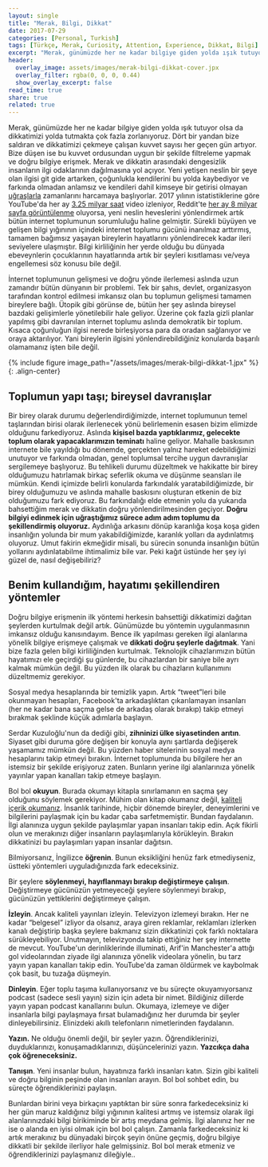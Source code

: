 ```yaml
---
layout: single
title: "Merak, Bilgi, Dikkat"
date: 2017-07-29
categories: [Personal, Turkish]
tags: [Türkçe, Merak, Curiosity, Attention, Experience, Dikkat, Bilgi]
excerpt: "Merak, günümüzde her ne kadar bilgiye giden yolda ışık tutuyor olsa da dikkatimizi yolda tutmakta çok fazla zorlanıyoruz. Dört bir yandan bize saldıran ve dikkatimizi çekmeye çalışan kuvvet sayısı her geçen gün artıyor."
header:
  overlay_image: assets/images/merak-bilgi-dikkat-cover.jpx
  overlay_filter: rgba(0, 0, 0, 0.44)
  show_overlay_excerpt: false
read_time: true
share: true
related: true
---
```


Merak, günümüzde her ne kadar bilgiye giden yolda ışık tutuyor olsa da dikkatimizi yolda tutmakta çok fazla zorlanıyoruz. Dört bir yandan bize saldıran ve dikkatimizi çekmeye çalışan kuvvet sayısı her geçen gün artıyor. Bize düşen ise bu kuvvet ordusundan uygun bir şekilde filtreleme yapmak ve doğru bilgiye erişmek. Merak ve dikkatin arasındaki dengesizlik insanların ilgi odaklarının dağılmasına yol açıyor. Yeni yetişen neslin bir şeye olan ilgisi git gide artarken, çoğunlukla kendilerini bu yolda kaybediyor ve farkında olmadan anlamsız ve kendileri dahil kimseye bir getirisi olmayan [uğraşlarla](https://www.youtube.com/watch?v=xX1KxzSDfiw) zamanlarını harcamaya başlıyorlar. 2017 yılının istatistiklerine göre YouTube'da her ay [3.25 milyar saat](https://fortunelords.com/youtube-statistics/) video izleniyor, Reddit'te [her ay 8 milyar sayfa görüntülenme](http://expandedramblings.com/index.php/reddit-stats/) oluyorsa, yeni neslin heveslerini yönlendirmek artık bütün internet toplumunun sorumluluğu haline gelmiştir. Sürekli büyüyen ve gelişen bilgi yığınının içindeki internet toplumu gücünü inanılmaz arttırmış, tamamen bağımsız yaşayan bireylerin hayatlarını yönlendirecek kadar ileri seviyelere ulaşmıştır. Bilgi kirliliğinin her yerde olduğu bu dünyada ebeveynlerin çocuklarının hayatlarında artık bir şeyleri kısıtlaması ve/veya engellemesi söz konusu bile değil.

İnternet toplumunun gelişmesi ve doğru yönde ilerlemesi aslında uzun zamandır bütün dünyanın bir problemi. Tek bir şahıs, devlet, organizasyon tarafından kontrol edilmesi imkansız olan bu toplumun gelişmesi tamamen bireylere bağlı. Ütopik gibi görünse de, bütün her şey aslında bireysel bazdaki gelişimlerle yönetilebilir hale geliyor. Üzerine çok fazla gizli planlar yapılmış gibi davranılan internet toplumu aslında demokratik bir toplum. Kısaca çoğunluğun ilgisi nerede birleşiyorsa para da oradan sağlanıyor ve oraya aktarılıyor. Yani bireylerin ilgisini yönlendirebildiğiniz konularda başarılı olamamanız işten bile değil.

{% include figure image_path="/assets/images/merak-bilgi-dikkat-1.jpx" %}{: .align-center}

## Toplumun yapı taşı; bireysel davranışlar

Bir birey olarak durumu değerlendirdiğimizde, internet toplumunun temel taşlarından birisi olarak ilerlenecek yönü belirlemenin esasen bizim elimizde olduğunu farkediyoruz. Aslında **kişisel bazda yaptıklarımız, gelecekte toplum olarak yapacaklarımızın teminatı** haline geliyor. Mahalle baskısının internete bile yayıldığı bu dönemde, gerçekten yalnız hareket edebildiğimizi unutuyor ve farkında olmadan, genel toplumsal tercihe uygun davranışlar sergilemeye başlıyoruz. Bu tehlikeli durumu düzeltmek ve hakikatte bir birey olduğumuzu hatırlamak birkaç seferlik okuma ve düşünme seansları ile mümkün. Kendi içimizde belirli konularda farkındalık yaratabildiğimizde, bir birey olduğumuzu ve aslında mahalle baskısını oluşturan etkenin de biz olduğumuzu fark ediyoruz. Bu farkındalığı elde etmenin yolu da yukarıda bahsettiğim merak ve dikkatin doğru yönlendirilmesinden geçiyor. **Doğru bilgiyi edinmek için uğraştığımız sürece adım adım toplumu da şekillendirmiş oluyoruz.** Aydınlığa arkasını dönüp karanlığa koşa koşa giden insanlığın yolunda bir mum yakabildiğimizde, karanlık yolları da aydınlatmış oluyoruz. Umut fakirin ekmeğidir misali, bu sürecin sonunda insanlığın bütün yollarını aydınlatabilme ihtimalimiz bile var. Peki kağıt üstünde her şey iyi güzel de, nasıl değişebiliriz?

## Benim kullandığım, hayatımı şekillendiren yöntemler

Doğru bilgiye erişmenin ilk yöntemi herkesin bahsettiği dikkatimizi dağıtan şeylerden kurtulmak değil artık. Günümüzde bu yöntemin uygulanmasının imkansız olduğu kanısındayım. Bence ilk yapılması gereken ilgi alanlarına yönelik bilgiye erişmeye çalışmak ve **dikkati doğru şeylerle dağıtmak**. Yani bize fazla gelen bilgi kirliliğinden kurtulmak. Teknolojik cihazlarımızın bütün hayatımızı ele geçirdiği şu günlerde, bu cihazlardan bir saniye bile ayrı kalmak mümkün değil. Bu yüzden ilk olarak bu cihazların kullanımını düzeltmemiz gerekiyor.

Sosyal medya hesaplarında bir temizlik yapın. Artık “tweet”leri bile okunmayan hesapları, Facebook'ta arkadaşlıktan çıkarılamayan insanları (her ne kadar bana saçma gelse de arkadaş olarak bırakıp) takip etmeyi bırakmak şeklinde küçük adımlarla başlayın.

Serdar Kuzuloğlu'nun da dediği gibi, **zihninizi ülke siyasetinden arıtın**. Siyaset gibi duruma göre değişen bir konuyla aynı şartlarda değişerek yaşamamız mümkün değil. Bu yüzden haber sitelerinin sosyal medya hesaplarını takip etmeyi bırakın. İnternet toplumunda bu bilgilere her an istemsiz bir şekilde erişiyoruz zaten. Bunların yerine ilgi alanlarınıza yönelik yayınlar yapan kanalları takip etmeye başlayın.

Bol bol **okuyun**. Burada okumayı kitapla sınırlamanın en saçma şey olduğunu söylemek gerekiyor. Mühim olan kitap okumanız değil, [kaliteli içerik okumanız](https://www.mserdark.com/kitapseverlere-birkac-tavsiye/). İnsanlık tarihinde, hiçbir dönemde bireyler, deneyimlerini ve bilgilerini paylaşmak için bu kadar çaba sarfetmemiştir. Bundan faydalanın. İlgi alanınıza uygun şekilde paylaşımlar yapan insanları takip edin. Açık fikirli olun ve merakınızı diğer insanların paylaşımlarıyla körükleyin. Bırakın dikkatinizi bu paylaşımları yapan insanlar dağıtsın.

Bilmiyorsanız, İngilizce **öğrenin**. Bunun eksikliğini henüz fark etmediyseniz, üstteki yöntemleri uyguladığınızda fark edeceksiniz.

Bir şeylere **söylenmeyi, hayıflanmayı bırakıp değiştirmeye çalışın**. Değiştirmeye gücünüzün yetmeyeceği şeylere söylenmeyi bırakıp, gücünüzün yettiklerini değiştirmeye çalışın.

**İzleyin**. Ancak kaliteli yayınları izleyin. Televizyon izlemeyi bırakın. Her ne kadar “belgesel” izliyor da olsanız, araya giren reklamlar, reklamları izlerken kanalı değiştirip başka şeylere bakmanız sizin dikkatinizi çok farklı noktalara sürükleyebiliyor. Unutmayın, televizyonda takip ettiğiniz her şey internette de mevcut. YouTube'un derinliklerinde illuminati, Arif'in Manchester'a attığı gol videolarından ziyade ilgi alanınıza yönelik videolara yönelin, bu tarz yayın yapan kanalları takip edin. YouTube'da zaman öldürmek ve kaybolmak çok basit, bu tuzağa düşmeyin.

**Dinleyin**. Eğer toplu taşıma kullanıyorsanız ve bu süreçte okuyamıyorsanız podcast (sadece sesli yayın) sizin için adeta bir nimet. Bildiğiniz dillerde yayın yapan podcast kanallarını bulun. Okumaya, izlemeye ve diğer insanlarla bilgi paylaşmaya fırsat bulamadığınız her durumda bir şeyler dinleyebilirsiniz. Elinizdeki akıllı telefonların nimetlerinden faydalanın.

**Yazın.** Ne olduğu önemli değil, bir şeyler yazın. Öğrendiklerinizi, duyduklarınızı, konuşamadıklarınızı, düşüncelerinizi yazın. **Yazcıkça daha çok öğreneceksiniz.**

**Tanışın**. Yeni insanlar bulun, hayatınıza farklı insanları katın. Sizin gibi kaliteli ve doğru bilginin peşinde olan insanları arayın. Bol bol sohbet edin, bu süreçte öğrendiklerinizi paylaşın.

Bunlardan birini veya birkaçını yaptıktan bir süre sonra farkedeceksiniz ki her gün maruz kaldığınız bilgi yığınının kalitesi artmış ve istemsiz olarak ilgi alanlarınızdaki bilgi birikiminde bir artış meydana gelmiş. İlgi alanınız her ne ise o alanda en iyisi olmak için bol bol çalışın. Zamanla farkedeceksiniz ki artık merakınız bu dünyadaki birçok şeyin önüne geçmiş, doğru bilgiye dikkatli bir şekilde ilerliyor hale gelmişsiniz. Bol bol merak etmeniz ve öğrendiklerinizi paylaşmanız dileğiyle..
